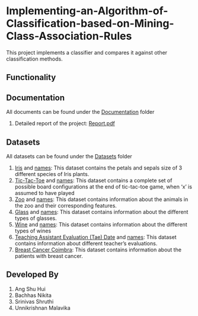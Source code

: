 # Implementing-an-Algorithm-of-Classification-based-on-Mining-Class-Association-Rules
This project implements a classifier and compares it against other classification methods.

## Functionality

## Documentation 
All documents can be found under the [Documentation](https://github.com/nikita-bachhas/Implementing-an-Algorithm-of-Classification-based-on-Mining-Class-Association-Rules/tree/main/Documentation) folder
1. Detailed report of the project: [Report.pdf](https://github.com/nikita-bachhas/Implementing-an-Algorithm-of-Classification-based-on-Mining-Class-Association-Rules/blob/main/Documentation/Report.pdf)

## Datasets 
All datasets can be found under the [Datasets](https://github.com/nikita-bachhas/Implementing-an-Algorithm-of-Classification-based-on-Mining-Class-Association-Rules/tree/main/Datasets) folder
1. [Iris](https://github.com/nikita-bachhas/Implementing-an-Algorithm-of-Classification-based-on-Mining-Class-Association-Rules/blob/main/Datasets/iris.data) and [names](https://github.com/nikita-bachhas/Implementing-an-Algorithm-of-Classification-based-on-Mining-Class-Association-Rules/blob/main/Datasets/iris.names): This dataset contains the petals and sepals size of 3 different species of Iris plants.
2. [Tic-Tac-Toe](https://github.com/nikita-bachhas/Implementing-an-Algorithm-of-Classification-based-on-Mining-Class-Association-Rules/blob/main/Datasets/tic-tac-toe.data) and [names](https://github.com/nikita-bachhas/Implementing-an-Algorithm-of-Classification-based-on-Mining-Class-Association-Rules/blob/main/Datasets/tic-tac-toe.names): This dataset contains a complete set of possible board configurations at the end of tic-tac-toe game, when ‘x’ is assumed to have played 
3. [Zoo](https://github.com/nikita-bachhas/Implementing-an-Algorithm-of-Classification-based-on-Mining-Class-Association-Rules/blob/main/Datasets/zoo.data) and [names](https://github.com/nikita-bachhas/Implementing-an-Algorithm-of-Classification-based-on-Mining-Class-Association-Rules/blob/main/Datasets/zoo.names): This dataset contains information about the animals in the zoo and their corresponding features.
4. [Glass](https://github.com/nikita-bachhas/Implementing-an-Algorithm-of-Classification-based-on-Mining-Class-Association-Rules/blob/main/Datasets/glass.data) and [names](https://github.com/nikita-bachhas/Implementing-an-Algorithm-of-Classification-based-on-Mining-Class-Association-Rules/blob/main/Datasets/glass.names): This dataset contains information about the different types of glasses.
5. [Wine](https://github.com/nikita-bachhas/Implementing-an-Algorithm-of-Classification-based-on-Mining-Class-Association-Rules/blob/main/Datasets/wine.data) and [names](https://github.com/nikita-bachhas/Implementing-an-Algorithm-of-Classification-based-on-Mining-Class-Association-Rules/blob/main/Datasets/wine.names): This dataset contains information about the different types of wines
6. [Teaching Assistant Evaluation (Tae) Date](https://github.com/nikita-bachhas/Implementing-an-Algorithm-of-Classification-based-on-Mining-Class-Association-Rules/blob/main/Datasets/tae.data) and [names](https://github.com/nikita-bachhas/Implementing-an-Algorithm-of-Classification-based-on-Mining-Class-Association-Rules/blob/main/Datasets/tae.names): This dataset contains information about different teacher’s evaluations.
7. [Breast Cancer Coimbra](https://github.com/nikita-bachhas/Implementing-an-Algorithm-of-Classification-based-on-Mining-Class-Association-Rules/blob/main/Datasets/Breast%20Cancer%20Coimbra%20Data%20Set.csv): This dataset contains information about the patients with breast cancer.

## Developed By
1. Ang Shu Hui
2. Bachhas Nikita
3. Srinivas Shruthi
4. Unnikrishnan Malavika
